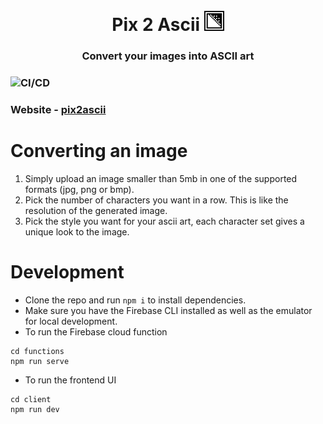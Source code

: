 <h1 align="center">
 <br>
  Pix 2 Ascii <img width = "32px" src = "https://raw.githubusercontent.com/Aveek-Saha/pix2ascii/master/public/favicon.png">
</h1>
<h3 align="center"> Convert your images into ASCII art <h3>

![CI/CD](https://github.com/Aveek-Saha/pix2ascii/workflows/CI/CD/badge.svg?style=for-the-badge)

### Website - [pix2ascii](https://pix2ascii.web.app/)

# Converting an image
1. Simply upload an image smaller than 5mb in one of the supported formats (jpg, png or bmp).
2. Pick the number of characters you want in a row. This is like the resolution of the generated image.
3. Pick the style you want for your ascii art, each character set gives a unique look to the image.

# Development
- Clone the repo and run `npm i` to install dependencies. 
- Make sure you have the Firebase CLI installed as well as the emulator for local development.
- To run the Firebase cloud function
```
cd functions
npm run serve
```
- To run the frontend UI
```
cd client
npm run dev
```
